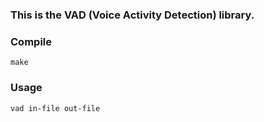 ### This is the VAD (Voice Activity Detection) library.

### Compile
`make`

### Usage
`vad in-file out-file`
